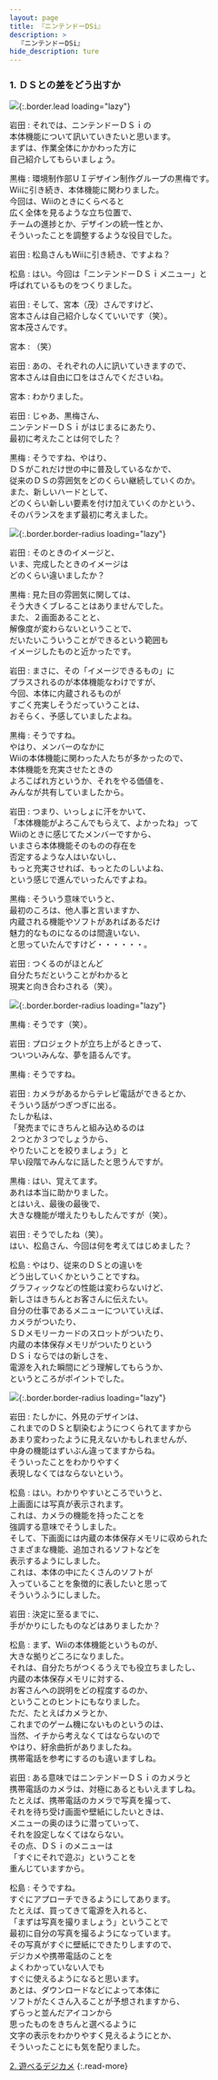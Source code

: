 ```yaml
---
layout: page
title: 『ニンテンドーDSi』
description: >
  『ニンテンドーDSi』
hide_description: ture
---
```


### 1. ＤＳとの差をどう出すか

![](/interviews/jp/nds/dsi/vol2/img/mainvisual1.jpg){:.border.lead loading="lazy"}

岩田
: それでは、ニンテンドーＤＳｉの<br>本体機能について訊いていきたいと思います。<br>まずは、作業全体にかかわった方に<br>自己紹介してもらいましょう。

黒梅
: 環境制作部ＵＩデザイン制作グループの黒梅です。<br>Wiiに引き続き、本体機能に関わりました。<br>今回は、Wiiのときにくらべると<br>広く全体を見るような立ち位置で、<br>チームの進捗とか、デザインの統一性とか、<br>そういったことを調整するような役目でした。

岩田
: 松島さんもWiiに引き続き、ですよね？

松島
: はい。今回は「ニンテンドーＤＳｉメニュー」と<br>呼ばれているものをつくりました。

岩田
: そして、宮本（茂）さんですけど、<br>宮本さんは自己紹介しなくていいです（笑）。<br>宮本茂さんです。

宮本
: （笑）

岩田
: あの、それぞれの人に訊いていきますので、<br>宮本さんは自由に口をはさんでくださいね。

宮本
: わかりました。

岩田
: じゃあ、黒梅さん、<br>ニンテンドーＤＳｉがはじまるにあたり、<br>最初に考えたことは何でした？

黒梅
: そうですね、やはり、<br>ＤＳがこれだけ世の中に普及しているなかで、<br>従来のＤＳの雰囲気をどのくらい継続していくのか。<br>また、新しいハードとして、<br>どのくらい新しい要素を付け加えていくのかという、<br>そのバランスをまず最初に考えました。

![](/interviews/jp/nds/dsi/vol2/img/image01.jpg){:.border.border-radius loading="lazy"}

岩田
: そのときのイメージと、<br>いま、完成したときのイメージは<br>どのくらい違いましたか？

黒梅
: 見た目の雰囲気に関しては、<br>そう大きくブレることはありませんでした。<br>また、２画面あることと、<br>解像度が変わらないということで、<br>だいたいこういうことができるという範囲も<br>イメージしたものと近かったです。

岩田
: まさに、その「イメージできるもの」に<br>プラスされるのが本体機能なわけですが、<br>今回、本体に内蔵されるものが<br>すごく充実しそうだっていうことは、<br>おそらく、予感していましたよね。

黒梅
: そうですね。<br>やはり、メンバーのなかに<br>Wiiの本体機能に関わった人たちが多かったので、<br>本体機能を充実させたときの<br>よろこばれ方というか、それをやる価値を、<br>みんなが共有していましたから。

岩田
: つまり、いっしょに汗をかいて、<br>「本体機能がよろこんでもらえて、よかったね」って<br>Wiiのときに感じてたメンバーですから、<br>いまさら本体機能そのものの存在を<br>否定するような人はいないし、<br>もっと充実させれば、もっとたのしいよね、<br>という感じで進んでいったんですよね。

黒梅
: そういう意味でいうと、<br>最初のころは、他人事と言いますか、<br>内蔵される機能やソフトがあればあるだけ<br>魅力的なものになるのは間違いない、<br>と思っていたんですけど・・・・・・。

岩田
: つくるのがほとんど<br>自分たちだということがわかると<br>現実と向き合わされる（笑）。

![](/interviews/jp/nds/dsi/vol2/img/image02.jpg){:.border.border-radius loading="lazy"}

黒梅
: そうです（笑）。

岩田
: プロジェクトが立ち上がるときって、<br>ついついみんな、夢を語るんです。

黒梅
: そうですね。

岩田
: カメラがあるからテレビ電話ができるとか、<br>そういう話がつぎつぎに出る。<br>たしか私は、<br>「発売までにきちんと組み込めるのは<br>２つとか３つでしょうから、<br>やりたいことを絞りましょう」と<br>早い段階でみんなに話したと思うんですが。

黒梅
: はい、覚えてます。<br>あれは本当に助かりました。<br>とはいえ、最後の最後で、<br>大きな機能が増えたりもしたんですが（笑）。

岩田
: そうでしたね（笑）。<br>はい、松島さん、今回は何を考えてはじめました？

松島
: やはり、従来のＤＳとの違いを<br>どう出していくかということですね。<br>グラフィックなどの性能は変わらないけど、<br>新しさはきちんとお客さんに伝えたい。<br>自分の仕事であるメニューについていえば、<br>カメラがついたり、<br>ＳＤメモリーカードのスロットがついたり、<br>内蔵の本体保存メモリがついたりという<br>ＤＳｉならではの新しさを、<br>電源を入れた瞬間にどう理解してもらうか、<br>というところがポイントでした。

![](/interviews/jp/nds/dsi/vol2/img/image03.jpg){:.border.border-radius loading="lazy"}

岩田
: たしかに、外見のデザインは、<br>これまでのＤＳと馴染むようにつくられてますから<br>あまり変わったように見えないかもしれませんが、<br>中身の機能はずいぶん違ってますからね。<br>そういったことをわかりやすく<br>表現しなくてはならないという。

松島
: はい。わかりやすいところでいうと、<br>上画面には写真が表示されます。<br>これは、カメラの機能を持ったことを<br>強調する意味でそうしました。<br>そして、下画面には内蔵の本体保存メモリに収められた<br>さまざまな機能、追加されるソフトなどを<br>表示するようにしました。<br>これは、本体の中にたくさんのソフトが<br>入っていることを象徴的に表したいと思って<br>そういうふうにしました。

岩田
: 決定に至るまでに、<br>手がかりにしたものなどはありましたか？

松島
: まず、Wiiの本体機能というものが、<br>大きな拠りどころになりました。<br>それは、自分たちがつくるうえでも役立ちましたし、<br>内蔵の本体保存メモリに対する、<br>お客さんへの説明をどの程度するのか、<br>ということのヒントにもなりました。<br>ただ、たとえばカメラとか、<br>これまでのゲーム機にないものというのは、<br>当然、イチから考えなくてはならないので<br>やはり、紆余曲折がありましたね。<br>携帯電話を参考にするのも違いますしね。

岩田
: ある意味ではニンテンドーＤＳｉのカメラと<br>携帯電話のカメラは、対極にあるともいえますしね。<br>たとえば、携帯電話のカメラで写真を撮って、<br>それを待ち受け画面や壁紙にしたいときは、<br>メニューの奥のほうに潜っていって、<br>それを設定しなくてはならない。<br>その点、ＤＳｉのメニューは<br>「すぐにそれで遊ぶ」ということを<br>重んじていますから。

松島
: そうですね。<br>すぐにアプローチできるようにしてあります。<br>たとえば、買ってきて電源を入れると、<br>「まずは写真を撮りましょう」ということで<br>最初に自分の写真を撮るようになっています。<br>その写真がすぐに壁紙にできたりしますので、<br>デジカメや携帯電話のことを<br>よくわかっていない人でも<br>すぐに使えるようになると思います。<br>あとは、ダウンロードなどによって本体に<br>ソフトがたくさん入ることが予想されますから、<br>ずらっと並んだアイコンから<br>思ったものをきちんと選べるように<br>文字の表示をわかりやすく見えるようにとか、<br>そういったことにも気を配りました。

[2. 遊べるデジカメ](2.md)
{:.read-more}

